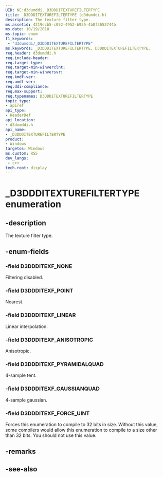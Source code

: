 ```yaml
---
UID: NE:d3dumddi._D3DDDITEXTUREFILTERTYPE
title: _D3DDDITEXTUREFILTERTYPE (d3dumddi.h)
description: The texture filter type.
ms.assetid: 4219ecb5-c052-4952-b955-4b8f3653744b
ms.date: 10/19/2018
ms.topic: enum
f1_keywords:
 - "d3dumddi/_D3DDDITEXTUREFILTERTYPE"
ms.keywords: _D3DDDITEXTUREFILTERTYPE, D3DDDITEXTUREFILTERTYPE, 
req.header: d3dumddi.h
req.include-header:
req.target-type:
req.target-min-winverclnt:
req.target-min-winversvr:
req.kmdf-ver:
req.umdf-ver:
req.ddi-compliance:
req.max-support:
req.typenames: D3DDDITEXTUREFILTERTYPE
topic_type: 
- apiref
api_type: 
- HeaderDef
api_location: 
- d3dumddi.h
api_name: 
- _D3DDDITEXTUREFILTERTYPE
product:
- Windows
targetos: Windows
ms.custom: RS5
dev_langs:
 - c++
tech.root: display
---
```


# _D3DDDITEXTUREFILTERTYPE enumeration

## -description

The texture filter type.

## -enum-fields

### -field D3DDDITEXF_NONE 

Filtering disabled.

### -field D3DDDITEXF_POINT 

Nearest.

### -field D3DDDITEXF_LINEAR 

Linear interpolation.

### -field D3DDDITEXF_ANISOTROPIC 

Anisotropic.

### -field D3DDDITEXF_PYRAMIDALQUAD 

4-sample tent.

### -field D3DDDITEXF_GAUSSIANQUAD 

4-sample gaussian.

### -field D3DDDITEXF_FORCE_UINT 

Forces this enumeration to compile to 32 bits in size. Without this value, some compilers would allow this enumeration to compile to a size other than 32 bits. You should not use this value.

## -remarks

## -see-also
